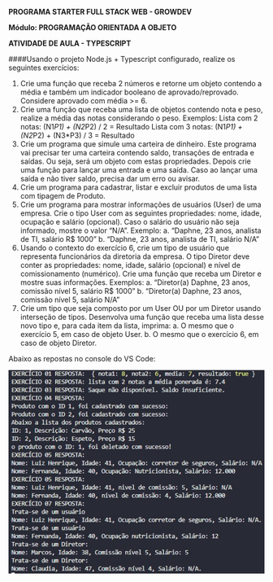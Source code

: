 <b>PROGRAMA STARTER FULL STACK WEB - GROWDEV</b>

<b>Módulo: PROGRAMAÇÃO ORIENTADA A OBJETO</b>

<b>ATIVIDADE DE AULA - TYPESCRIPT</b>

####Usando o projeto Node.js + Typescript configurado, realize os seguintes exercícios:

1. Crie uma função que receba 2 números e retorne um objeto contendo a média e também um indicador booleano de aprovado/reprovado. Considere aprovado com média >= 6.
2. Crie uma função que receba uma lista de objetos contendo nota e peso, realize a média das notas considerando o peso. Exemplos:
Lista com 2 notas: (N1*P1) + (N2*P2) / 2 = Resultado
Lista com 3 notas: (N1*P1) + (N2*P2) + (N3*P3) / 3 = Resultado
3. Crie um programa que simule uma carteira de dinheiro. Este programa vai precisar ter uma carteira contendo saldo, transações de entrada e saídas. Ou seja, será um objeto com estas
propriedades. Depois crie uma função para lançar uma entrada e uma saída. Caso ao lançar uma saída e não tiver saldo, precisa dar um erro ou avisar.
4. Crie um programa para cadastrar, listar e excluir produtos de uma lista com tipagem de Produto.
5. Crie um programa para mostrar informações de usuários (User) de uma empresa. Crie o tipo User com as seguintes propriedades: nome, idade, ocupação e salário (opcional). Caso o salário do
usuário não seja informado, mostre o valor “N/A”. Exemplo:
a. “Daphne, 23 anos, analista de TI, salário R$ 1000”
b. “Daphne, 23 anos, analista de TI, salário N/A”
6. Usando o contexto do exercício 6, crie um tipo de usuário que representa funcionários da diretoria da empresa. O tipo Diretor deve conter as propriedades: nome, idade, salário (opcional) e nível de
comissionamento (numérico). Crie uma função que receba um Diretor e mostre suas informações. Exemplos:
a. “Diretor(a) Daphne, 23 anos, comissão nível 5, salário R$ 1000”
b. “Diretor(a) Daphne, 23 anos, comissão nível 5, salário N/A”
7. Crie um tipo que seja composto por um User OU por um Diretor usando interseção de tipos. Desenvolva uma função que receba uma lista desse novo tipo e, para cada item da lista, imprima:
a. O mesmo que o exercício 5, em caso de objeto User. 
b. O mesmo que o exercício 6, em caso de objeto Diretor.

Abaixo as repostas no console do VS Code:

<img src="https://github.com/Ligueja/atividade_typescript/blob/main/assets/resultados.jpg" width="800"/>






